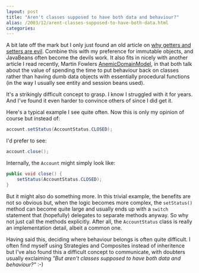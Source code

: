 ```yaml
---
layout: post
title: "Aren't classes supposed to have both data and behaviour?"
alias: /2003/12/arent-classes-supposed-to-have-both-data.html
categories:
---
```

A bit late off the mark but I only just found an old article on [why getters and setters are evil](http://www.javaworld.com/javaworld/jw-09-2003/jw-0905-toolbox.html?). Combine this with my preference for immutable objects, and JavaBeans often become the devils work. It also fits in nicely with another article I read recently, Martin Fowlers [AnemicDomainModel](http://www.martinfowler.com/bliki/AnemicDomainModel.html), in that both talk about the value of spending the time to put behaviour back on classes rather than having dumb data objects with essentially procedural functions (in the way I usually see entity and session beans used).

It's a strikingly difficult concept to grasp. I know I struggled with it for years. And I've found it even harder to convince others of since I did get it.

Here's a typical example I see quite often. Now this is only my opinion of course but instead of:

``` java
account.setStatus(AccountStatus.CLOSED);
```

I'd prefer to see:

``` java
account.close();
```

Internally, the `Account` might simply look like:

``` java
public void close() {
    setStatus(AccountStatus.CLOSED);
}
```

But it might also do something more. In this trivial example, the benefits are not so obvious but, when the logic becomes more complex, the `setStatus()` method can become quite large and usually ends up with a `switch` statement that (hopefully) delegates to separate methods anyway. So why not just call the methods explicitly. After all, the `AccountStatus` class is really an implementation detail, albeit a common one.

Having said this, deciding where behaviour belongs is often quite difficult. I often find myself using Strategies and Composites instead of inheritence but I've also found this a difficult concept to communicate, with doubters usually exclaiming _"But aren't classes supposed to have both data and behaviour?"_ :-)
